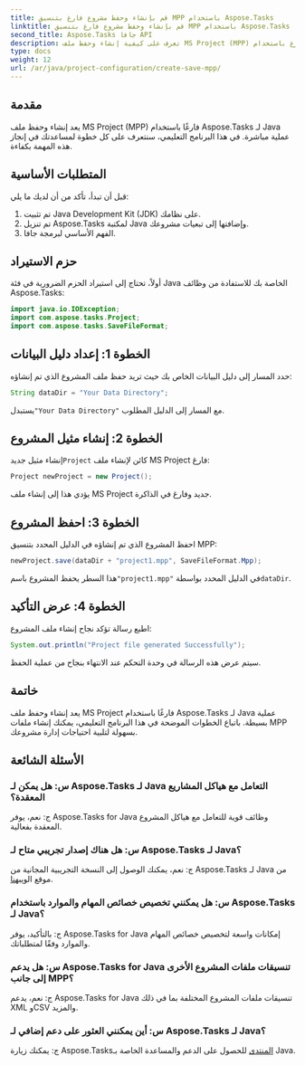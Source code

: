 ```yaml
---
title: قم بإنشاء وحفظ مشروع فارغ بتنسيق MPP باستخدام Aspose.Tasks
linktitle: قم بإنشاء وحفظ مشروع فارغ بتنسيق MPP باستخدام Aspose.Tasks
second_title: Aspose.Tasks جافا API
description: تعرف على كيفية إنشاء وحفظ ملف MS Project (MPP) فارغ باستخدام Aspose.Tasks لـ Java. تبسيط مهام إدارة المشروع دون عناء.
type: docs
weight: 12
url: /ar/java/project-configuration/create-save-mpp/
---
```

## مقدمة
يعد إنشاء وحفظ ملف MS Project (MPP) فارغًا باستخدام Aspose.Tasks لـ Java عملية مباشرة. في هذا البرنامج التعليمي، سنتعرف على كل خطوة لمساعدتك في إنجاز هذه المهمة بكفاءة.
## المتطلبات الأساسية
قبل أن تبدأ، تأكد من أن لديك ما يلي:
1. تم تثبيت Java Development Kit (JDK) على نظامك.
2. تم تنزيل Aspose.Tasks لمكتبة Java وإضافتها إلى تبعيات مشروعك.
3. الفهم الأساسي لبرمجة جافا.

## حزم الاستيراد
أولاً، تحتاج إلى استيراد الحزم الضرورية في فئة Java الخاصة بك للاستفادة من وظائف Aspose.Tasks:
```java
import java.io.IOException;
import com.aspose.tasks.Project;
import com.aspose.tasks.SaveFileFormat;
```
## الخطوة 1: إعداد دليل البيانات
حدد المسار إلى دليل البيانات الخاص بك حيث تريد حفظ ملف المشروع الذي تم إنشاؤه:
```java
String dataDir = "Your Data Directory";
```
 يستبدل`"Your Data Directory"` مع المسار إلى الدليل المطلوب.
## الخطوة 2: إنشاء مثيل المشروع
 إنشاء مثيل جديد`Project` كائن لإنشاء ملف MS Project فارغ:
```java
Project newProject = new Project();
```
يؤدي هذا إلى إنشاء ملف MS Project جديد وفارغ في الذاكرة.
## الخطوة 3: احفظ المشروع
احفظ المشروع الذي تم إنشاؤه في الدليل المحدد بتنسيق MPP:
```java
newProject.save(dataDir + "project1.mpp", SaveFileFormat.Mpp);
```
هذا السطر يحفظ المشروع باسم`"project1.mpp"` في الدليل المحدد بواسطة`dataDir`.
## الخطوة 4: عرض التأكيد
اطبع رسالة تؤكد نجاح إنشاء ملف المشروع:
```java
System.out.println("Project file generated Successfully");
```
سيتم عرض هذه الرسالة في وحدة التحكم عند الانتهاء بنجاح من عملية الحفظ.

## خاتمة
يعد إنشاء وحفظ ملف MS Project فارغًا باستخدام Aspose.Tasks لـ Java عملية بسيطة. باتباع الخطوات الموضحة في هذا البرنامج التعليمي، يمكنك إنشاء ملفات MPP بسهولة لتلبية احتياجات إدارة مشروعك.

## الأسئلة الشائعة
### س: هل يمكن لـ Aspose.Tasks لـ Java التعامل مع هياكل المشاريع المعقدة؟
ج: نعم، يوفر Aspose.Tasks for Java وظائف قوية للتعامل مع هياكل المشروع المعقدة بفعالية.
### س: هل هناك إصدار تجريبي متاح لـ Aspose.Tasks لـ Java؟
 ج: نعم، يمكنك الوصول إلى النسخة التجريبية المجانية من Aspose.Tasks لـ Java من موقع الويب[هنا](https://releases.aspose.com/).
### س: هل يمكنني تخصيص خصائص المهام والموارد باستخدام Aspose.Tasks لـ Java؟
ج: بالتأكيد، يوفر Aspose.Tasks for Java إمكانات واسعة لتخصيص خصائص المهام والموارد وفقًا لمتطلباتك.
### س: هل يدعم Aspose.Tasks for Java تنسيقات ملفات المشروع الأخرى إلى جانب MPP؟
ج: نعم، يدعم Aspose.Tasks for Java تنسيقات ملفات المشروع المختلفة بما في ذلك XML وCSV والمزيد.
### س: أين يمكنني العثور على دعم إضافي لـ Aspose.Tasks لـ Java؟
 ج: يمكنك زيارة Aspose.Tasks[المنتدى](https://forum.aspose.com/c/tasks/15) للحصول على الدعم والمساعدة الخاصة بـ Java.